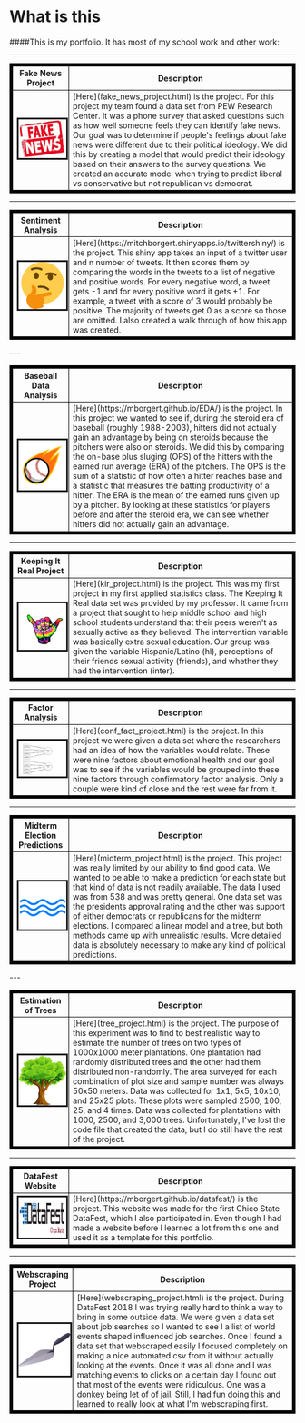 

# What is this

####This is my portfolio. It has most of my school work and other work: 

---

<table  border="5" bordercolor="black" align="center">
<colgroup>
<col width="20%" />
<col width="80%" />
</colgroup>

<thead>
<tr class="header">
<th align="center" >Fake News Project</th>
<th align="center" >Description</th>
</tr>
</thead>

<tbody>
<tr>
  <td><a href=fake_news_project.html><img src="images/fakenews.jpg" alt="" border=3></img> </td>  
  <td> [Here](fake_news_project.html) is the project. For this project my team found a data set from PEW Research Center. It was a phone survey that asked questions such as how well someone feels they can identify fake news. Our goal was to determine if people's feelings about fake news were different due to their political ideology. We did this by creating a model that would predict their ideology based on their answers to the survey questions. We created an accurate model when trying to predict liberal vs conservative but not republican vs democrat.</td>
</td>
</tr>

</tbody>
</table>

---

<table  border="5" bordercolor="black" align="center">
<colgroup>
<col width="20%" />
<col width="80%" />
</colgroup>

<thead>
<tr class="header">
<th align="center" >Sentiment Analysis</th>
<th align="center" >Description</th>
</tr>
</thead>

<tbody>
<tr>
  <td><a href=https://mitchborgert.shinyapps.io/twittershiny/><img src="images/think.png" alt="" border=3></img> </td>  
  <td> [Here](https://mitchborgert.shinyapps.io/twittershiny/) is the project. This shiny app takes an input of a twitter user and n number of tweets. It then scores them by comparing the words in the tweets to a list of negative and positive words. For every negative word, a tweet gets -1 and for every positive word it gets +1. For example, a tweet with a score of 3 would probably be positive. The majority of tweets get 0 as a score so those are omitted. I also created a walk through of how this app was created.  </td>
</td>
</tr>

</tbody>
</table>
---

<table  border="5" bordercolor="black" align="center">
<colgroup>
<col width="20%" />
<col width="80%" />
</colgroup>

<thead>
<tr class="header">
<th align="center" >Baseball Data Analysis</th>
<th align="center" >Description</th>
</tr>
</thead>

<tbody>
<tr>
  <td><a href=https://mborgert.github.io/EDA/><img src="images/baseball.jpg" alt="" border=3></img> </td>  
  <td> [Here](https://mborgert.github.io/EDA/) is the project. In this project we wanted to see if, during the steroid era of baseball (roughly 1988-2003), hitters did not actually gain an advantage by being on steroids because the pitchers were also on steroids. We did this by comparing the on-base plus sluging (OPS) of the hitters with the earned run average (ERA) of the pitchers. The OPS is the sum of a statistic of how often a hitter reaches base and a statistic that measures the batting productivity of a hitter. The ERA is the mean of the earned runs given up by a pitcher. By looking at these statistics for players before and after the steroid era, we can see whether hitters did not actually gain an advantage. </td>
</td>
</tr>

</tbody>
</table>

---

<table  border="5" bordercolor="black" align="center">
<colgroup>
<col width="20%" />
<col width="80%" />
</colgroup>

<thead>
<tr class="header">
<th align="center" >Keeping It Real Project</th>
<th align="center" >Description</th>
</tr>
</thead>

<tbody>
<tr>
  <td><a href=kir_project.html><img src="images/keeping_it_real.jpg" alt="" border=3></img> </td>  
  <td> [Here](kir_project.html) is the project. This was my first project in my first applied statistics class. The Keeping It Real data set was provided by my professor. It came from a project that sought to help middle school and high school students understand that their peers weren't as sexually active as they believed. The intervention variable was basically extra sexual education. Our group was given the variable Hispanic/Latino (hl), perceptions of their friends sexual activity (friends), and whether they had the intervention (inter).  </td>
</td>
</tr>

</tbody>
</table>

---

<table  border="5" bordercolor="black" align="center">
<colgroup>
<col width="20%" />
<col width="80%" />
</colgroup>

<thead>
<tr class="header">
<th align="center" >Factor Analysis</th>
<th align="center" >Description</th>
</tr>
</thead>

<tbody>
<tr>
  <td><a href=conf_fact_project.html><img src="images/factor.png" alt="" border=3></img> </td>  
  <td> [Here](conf_fact_project.html) is the project. In this project we were given a data set where the researchers had an idea of how the variables would relate. These were nine factors about emotional health and our goal was to see if the variables would be grouped into these nine factors through confirmatory factor analysis. Only a couple were kind of close and the rest were far from it.  </td>
</td>
</tr>

</tbody>
</table>

---

<table  border="5" bordercolor="black" align="center">
<colgroup>
<col width="20%" />
<col width="80%" />
</colgroup>

<thead>
<tr class="header">
<th align="center" >Midterm Election Predictions</th>
<th align="center" >Description</th>
</tr>
</thead>

<tbody>
<tr>
  <td><a href=midterm_project.html><img src="images/wave.png" alt="" border=3></img> </td>  
  <td> [Here](midterm_project.html) is the project. This project was really limited by our ability to find good data. We wanted to be able to make a prediction for each state but that kind of data is not readily available. The data I used was from 538 and was pretty general. One data set was the presidents approval rating and the other was support of either democrats or republicans for the midterm elections. I compared a linear model and a tree, but both methods came up with unrealistic results. More detailed data is absolutely necessary to make any kind of political predictions.  </td>
</td>
</tr>

</tbody>
</table>
---

<table  border="5" bordercolor="black" align="center">
<colgroup>
<col width="20%" />
<col width="80%" />
</colgroup>

<thead>
<tr class="header">
<th align="center" >Estimation of Trees</th>
<th align="center" >Description</th>
</tr>
</thead>

<tbody>
<tr>
  <td><a href=tree_project.html><img src="images/tree.jpg" alt="" border=3></img> </td>  
  <td> [Here](tree_project.html) is the project. The purpose of this experiment was to find to best realistic way to estimate the number of trees on two types of 1000x1000 meter plantations. One plantation had randomly distributed trees and the other had them distributed non-randomly. The area surveyed for each combination of plot size and sample number was always 50x50 meters. Data was collected for 1x1, 5x5, 10x10, and 25x25 plots. These plots were sampled 2500, 100, 25, and 4 times. Data was collected for plantations with 1000, 2500, and 3,000 trees. Unfortunately, I've lost the code file that created the data, but I do still have the rest of the project.  </td>
</td>
</tr>

</tbody>
</table>

---

<table  border="5" bordercolor="black" align="center">
<colgroup>
<col width="20%" />
<col width="80%" />
</colgroup>

<thead>
<tr class="header">
<th align="center" >DataFest Website</th>
<th align="center" >Description</th>
</tr>
</thead>

<tbody>
<tr>
  <td><a href=https://mborgert.github.io/datafest/><img src="images/datafest.png" alt="" border=3></img> </td>  
  <td> [Here](https://mborgert.github.io/datafest/) is the project. This website was made for the first Chico State DataFest, which I also participated in. Even though I had made a website before I learned a lot from this one and used it as a template for this portfolio.  </td>
</td>
</tr>

</tbody>
</table>

---

<table  border="5" bordercolor="black" align="center">
<colgroup>
<col width="20%" />
<col width="80%" />
</colgroup>

<thead>
<tr class="header">
<th align="center" >Webscraping Project</th>
<th align="center" >Description</th>
</tr>
</thead>

<tbody>
<tr>
  <td><a href=webscraping_project.html><img src="images/trowel.jpg" alt="" border=3></img> </td>  
  <td> [Here](webscraping_project.html) is the project. During DataFest 2018 I was trying really hard to think a way to bring in some outside data. We were given a data set about job searches so I wanted to see I a list of world events shaped influenced job searches. Once I found a data set that webscraped easily I focused completely on making a nice automated csv from it without actually looking at the events. Once it was all done and I was matching events to clicks on a certain day I found out that most of the events were ridiculous. One was a donkey being let of of jail. Still, I had fun doing this and learned to really look at what I'm webscraping first.  </td>
</td>
</tr>

</tbody>
</table>






